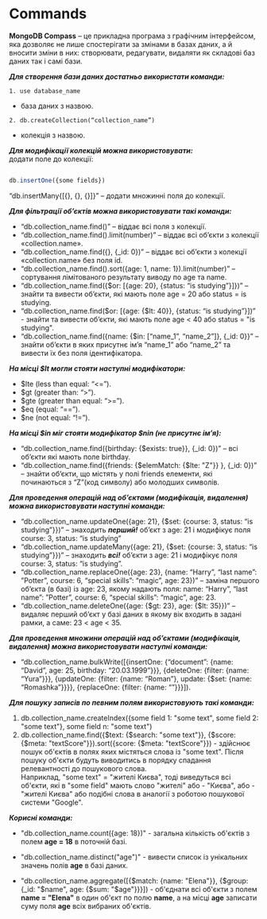 # Commands

**MongoDB Compass** – це прикладна програма з графічним інтерфейсом, яка дозволяє не лише спостерігати за змінами в базах даних, 
а й вносити зміни в них: створювати, редагувати, видаляти як складові баз даних так і самі бази.  

***Для створення бази даних достатньо використати команди:***  
 ```
1. use database_name
 ```
 - база даних  з назвою.
```shell
2. db.createCollection(“collection_name”)
```
 - колекція з назвою.  

***Для модифікації колекцій можна використовувати:***  
додати поле до колекції:
```js

db.insertOne({some fields})

```  

“db.insertMany{[{}, {}, {}]}” – додати множинні поля до колекції.  

***Для фільтрації об’єктів можна використовувати такі команди:***  
- “db.collection_name.find()” – віддає всі поля з колекції.  
- “db.collection_name.find().limit(number)” – віддає всі об’єкти з колекції «collection.name».  
- “db.collection_name.find({}, {_id: 0})” – віддає всі об’єкти з колекції «collection.name» без поля id.  
- “db.collection_name.find().sort({age: 1, name: 1}).limit(number)” – сортування лімітованого результату виводу по age та name.  
- “db.collection_name.find({$or: [{age: 20}, {status: “is studying”}]})” – знайти та вивести об’єкти, які мають поле age = 20 або status = is studying.  
- “db.collection_name.find($or: [{age: {$lt: 40}}, {status: “is studying”}])” - знайти та вивести об’єкти, які мають поле age < 40 або status = "is studying".  
- “db.collection_name.find({name: {$in: [“name_1”, “name_2”]}, {_id: 0}}” – знайти об’єкти в яких присутнє ім’я “name_1” або  “name_2” та вивести їх без поля ідентифікатора.  

***На місці $lt могли стояти наступні модифікатори:***
-	$lte (less than equal: “<=”).  
-	$gt (greater than: “>”).  
-	$gte (greater than equal: “>=”).  
-	$eq (equal: “==”).  
-	$ne (not equal: “!=”).  

***На місці $in міг стояти модифікатор $nin (не присутнє ім’я):***  
- “db.collection_name.find({birthday: {$exists: true}}, {_id: 0})” – всі об’єкти які мають поле birthday.  
- “db.collection_name.find({friends: {$elemMatch: {$lte: "Z"}} }, {_id: 0})” – знайти об’єкти, що містять у полі friends елементи, 
які починаються з “Z”(код символу) або молодших символів.  

***Для проведення операцій над об’єктами (модифікація, видалення) можна використовувати наступні команди:***  
- “db.collection_name.updateOne({age: 21}, {$set: {course: 3, status: “is studying”}})” – знаходить ***перший!*** об’єкт з age: 21 і модифікує поля course: 3, status: “is studying”  
- “db.collection_name.updateMany({age: 21}, {$set: {course: 3, status: “is studying”}})” – знаходить ***всі!***
об’єкти з age: 21 і модифікує поля course: 3, status: “is studying”.  
- “db.collection_name.replaceOne({age: 23}, {name: “Harry”, “last name”: ”Potter”, course: 6, “special skills”: “magic”, age: 23})” – 
заміна першого об’єкта (в базі) із age: 23, якому надають поля: name: “Harry”, “last name”: ”Potter”, course: 6, “special skills”: “magic”, age: 23.  
- “db.collection_name.deleteOne({age: {$gt: 23}, age: {$lt: 35}})” – видаляє перший об’єкт у базі даних в якому вік входить в задані рамки, а саме: 23 < age < 35.  

***Для проведення множини операцій над об’єктами (модифікація, видалення) можна використовувати наступні команди:***  
- “db.collection_name.bulkWrite([{insertOne: {“document”: {name: “David”, age: 25, birthday: “20.03.1999”}}}, 
{deleteOne: {filter: {name: “Yura”}}}, {updateOne: {filter: {name: “Roman”}, update: {$set: {name: “Romashka”}}}}, 
{replaceOne: {filter: {name: “”}}}]).  

***Для пошуку записів по певним полям використовують такі команди:***
1. db.collection_name.createIndex({some field 1: "some text", some field 2: "some text"}, some field n: "some text")
2. db.collection_name.find({$text: {$search: "some text"}}, {$score: {$meta: "textScore"}}).sort({score: {$meta: "textScore"}}) - 
здійснює пошук об'єктів в полях яких містяться слова із "some text". Після пошуку об'єкти будуть виводитись в порядку спадання релевантності до пошукового слова.  
Наприклад, "some text" = "жителі Києва", тоді виведуться всі об'єкти, які в "some field" мають слово "жителі" або - "Києва", 
або - "жителі Києва" або подібні слова в аналогії з роботою пошукової системи "Google".  

***Корисні команди:***  
- "db.collection_name.count({age: 18})" - загальна кількість об'єктів з полем **age = 18** в поточній базі.  

- "db.collection_name.distinct("age")" - вивести список із унікальних значень полів **age** в базі даних.  

- "db.collection_name.aggregate([{$match: {name: "Elena"}}, {$group: {_id: "$name", age: {$sum: "$age"}}}]) - об'єднати всі об'єкти з полем **name = "Elena"** в один об'єкт по полю **name**, а на місці **age** записати суму поля **age** всіх вибраних об'єктів.  
